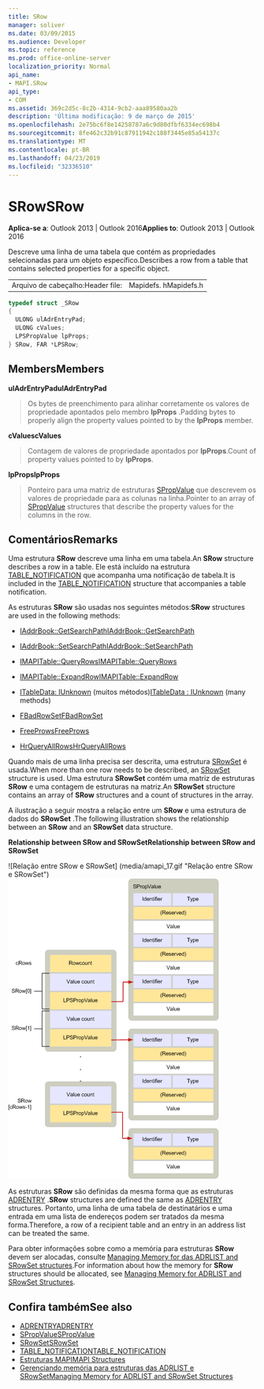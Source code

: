 ```yaml
---
title: SRow
manager: soliver
ms.date: 03/09/2015
ms.audience: Developer
ms.topic: reference
ms.prod: office-online-server
localization_priority: Normal
api_name:
- MAPI.SRow
api_type:
- COM
ms.assetid: 369c2d5c-8c2b-4314-9cb2-aaa89580aa2b
description: 'Última modificação: 9 de março de 2015'
ms.openlocfilehash: 2e75bc6f8e14258787a6c9d80dfbf6334ec698b4
ms.sourcegitcommit: 8fe462c32b91c87911942c188f3445e85a54137c
ms.translationtype: MT
ms.contentlocale: pt-BR
ms.lasthandoff: 04/23/2019
ms.locfileid: "32336510"
---
```

# <a name="srow"></a><span data-ttu-id="ec487-103">SRow</span><span class="sxs-lookup"><span data-stu-id="ec487-103">SRow</span></span>

<span data-ttu-id="ec487-104">**Aplica-se a**: Outlook 2013 | Outlook 2016</span><span class="sxs-lookup"><span data-stu-id="ec487-104">**Applies to**: Outlook 2013 | Outlook 2016</span></span> 
  
<span data-ttu-id="ec487-105">Descreve uma linha de uma tabela que contém as propriedades selecionadas para um objeto específico.</span><span class="sxs-lookup"><span data-stu-id="ec487-105">Describes a row from a table that contains selected properties for a specific object.</span></span> 
  
|||
|:-----|:-----|
|<span data-ttu-id="ec487-106">Arquivo de cabeçalho:</span><span class="sxs-lookup"><span data-stu-id="ec487-106">Header file:</span></span>  <br/> |<span data-ttu-id="ec487-107">Mapidefs. h</span><span class="sxs-lookup"><span data-stu-id="ec487-107">Mapidefs.h</span></span>  <br/> |
   
```cpp
typedef struct _SRow
{
  ULONG ulAdrEntryPad;
  ULONG cValues;
  LPSPropValue lpProps;
} SRow, FAR *LPSRow;

```

## <a name="members"></a><span data-ttu-id="ec487-108">Members</span><span class="sxs-lookup"><span data-stu-id="ec487-108">Members</span></span>

<span data-ttu-id="ec487-109">**ulAdrEntryPad**</span><span class="sxs-lookup"><span data-stu-id="ec487-109">**ulAdrEntryPad**</span></span>
  
> <span data-ttu-id="ec487-110">Os bytes de preenchimento para alinhar corretamente os valores de propriedade apontados pelo membro **lpProps** .</span><span class="sxs-lookup"><span data-stu-id="ec487-110">Padding bytes to properly align the property values pointed to by the **lpProps** member.</span></span> 
    
<span data-ttu-id="ec487-111">**cValues**</span><span class="sxs-lookup"><span data-stu-id="ec487-111">**cValues**</span></span>
  
> <span data-ttu-id="ec487-112">Contagem de valores de propriedade apontados por **lpProps**.</span><span class="sxs-lookup"><span data-stu-id="ec487-112">Count of property values pointed to by **lpProps**.</span></span> 
    
<span data-ttu-id="ec487-113">**lpProps**</span><span class="sxs-lookup"><span data-stu-id="ec487-113">**lpProps**</span></span>
  
> <span data-ttu-id="ec487-114">Ponteiro para uma matriz de estruturas [SPropValue](spropvalue.md) que descrevem os valores de propriedade para as colunas na linha.</span><span class="sxs-lookup"><span data-stu-id="ec487-114">Pointer to an array of [SPropValue](spropvalue.md) structures that describe the property values for the columns in the row.</span></span> 
    
## <a name="remarks"></a><span data-ttu-id="ec487-115">Comentários</span><span class="sxs-lookup"><span data-stu-id="ec487-115">Remarks</span></span>

<span data-ttu-id="ec487-116">Uma estrutura **SRow** descreve uma linha em uma tabela.</span><span class="sxs-lookup"><span data-stu-id="ec487-116">An **SRow** structure describes a row in a table.</span></span> <span data-ttu-id="ec487-117">Ele está incluído na estrutura [TABLE_NOTIFICATION](table_notification.md) que acompanha uma notificação de tabela.</span><span class="sxs-lookup"><span data-stu-id="ec487-117">It is included in the [TABLE_NOTIFICATION](table_notification.md) structure that accompanies a table notification.</span></span> 
  
<span data-ttu-id="ec487-118">As estruturas **SRow** são usadas nos seguintes métodos:</span><span class="sxs-lookup"><span data-stu-id="ec487-118">**SRow** structures are used in the following methods:</span></span> 
  
- [<span data-ttu-id="ec487-119">IAddrBook::GetSearchPath</span><span class="sxs-lookup"><span data-stu-id="ec487-119">IAddrBook::GetSearchPath</span></span>](iaddrbook-getsearchpath.md)
    
- [<span data-ttu-id="ec487-120">IAddrBook::SetSearchPath</span><span class="sxs-lookup"><span data-stu-id="ec487-120">IAddrBook::SetSearchPath</span></span>](iaddrbook-setsearchpath.md)
    
- [<span data-ttu-id="ec487-121">IMAPITable::QueryRows</span><span class="sxs-lookup"><span data-stu-id="ec487-121">IMAPITable::QueryRows</span></span>](imapitable-queryrows.md)
    
- [<span data-ttu-id="ec487-122">IMAPITable::ExpandRow</span><span class="sxs-lookup"><span data-stu-id="ec487-122">IMAPITable::ExpandRow</span></span>](imapitable-expandrow.md)
    
- <span data-ttu-id="ec487-123">[ITableData: IUnknown](itabledataiunknown.md) (muitos métodos)</span><span class="sxs-lookup"><span data-stu-id="ec487-123">[ITableData : IUnknown](itabledataiunknown.md) (many methods)</span></span> 
    
- [<span data-ttu-id="ec487-124">FBadRowSet</span><span class="sxs-lookup"><span data-stu-id="ec487-124">FBadRowSet</span></span>](fbadrowset.md)
    
- [<span data-ttu-id="ec487-125">FreeProws</span><span class="sxs-lookup"><span data-stu-id="ec487-125">FreeProws</span></span>](freeprows.md)
    
- [<span data-ttu-id="ec487-126">HrQueryAllRows</span><span class="sxs-lookup"><span data-stu-id="ec487-126">HrQueryAllRows</span></span>](hrqueryallrows.md)
    
<span data-ttu-id="ec487-127">Quando mais de uma linha precisa ser descrita, uma estrutura [SRowSet](srowset.md) é usada.</span><span class="sxs-lookup"><span data-stu-id="ec487-127">When more than one row needs to be described, an [SRowSet](srowset.md) structure is used.</span></span> <span data-ttu-id="ec487-128">Uma estrutura **SRowSet** contém uma matriz de estruturas **SRow** e uma contagem de estruturas na matriz.</span><span class="sxs-lookup"><span data-stu-id="ec487-128">An **SRowSet** structure contains an array of **SRow** structures and a count of structures in the array.</span></span> 
  
<span data-ttu-id="ec487-129">A ilustração a seguir mostra a relação entre um **SRow** e uma estrutura de dados do **SRowSet** .</span><span class="sxs-lookup"><span data-stu-id="ec487-129">The following illustration shows the relationship between an **SRow** and an **SRowSet** data structure.</span></span> 
  
<span data-ttu-id="ec487-130">**Relationship between SRow and SRowSet**</span><span class="sxs-lookup"><span data-stu-id="ec487-130">**Relationship between SRow and SRowSet**</span></span>
  
<span data-ttu-id="ec487-131">![Relação entre SRow e SRowSet] (media/amapi_17.gif "Relação entre SRow e SRowSet")</span><span class="sxs-lookup"><span data-stu-id="ec487-131">![Relationship between SRow and SRowSet](media/amapi_17.gif "Relationship between SRow and SRowSet")</span></span>
  
<span data-ttu-id="ec487-132">As estruturas **SRow** são definidas da mesma forma que as estruturas [ADRENTRY](adrentry.md) .</span><span class="sxs-lookup"><span data-stu-id="ec487-132">**SRow** structures are defined the same as [ADRENTRY](adrentry.md) structures.</span></span> <span data-ttu-id="ec487-133">Portanto, uma linha de uma tabela de destinatários e uma entrada em uma lista de endereços podem ser tratados da mesma forma.</span><span class="sxs-lookup"><span data-stu-id="ec487-133">Therefore, a row of a recipient table and an entry in an address list can be treated the same.</span></span> 
  
<span data-ttu-id="ec487-134">Para obter informações sobre como a memória para estruturas **SRow** devem ser alocadas, consulte [Managing Memory for das ADRLIST and SRowSet structures](managing-memory-for-adrlist-and-srowset-structures.md).</span><span class="sxs-lookup"><span data-stu-id="ec487-134">For information about how the memory for **SRow** structures should be allocated, see [Managing Memory for ADRLIST and SRowSet Structures](managing-memory-for-adrlist-and-srowset-structures.md).</span></span>
  
## <a name="see-also"></a><span data-ttu-id="ec487-135">Confira também</span><span class="sxs-lookup"><span data-stu-id="ec487-135">See also</span></span>

- [<span data-ttu-id="ec487-136">ADRENTRY</span><span class="sxs-lookup"><span data-stu-id="ec487-136">ADRENTRY</span></span>](adrentry.md)
- [<span data-ttu-id="ec487-137">SPropValue</span><span class="sxs-lookup"><span data-stu-id="ec487-137">SPropValue</span></span>](spropvalue.md)
- [<span data-ttu-id="ec487-138">SRowSet</span><span class="sxs-lookup"><span data-stu-id="ec487-138">SRowSet</span></span>](srowset.md)
- [<span data-ttu-id="ec487-139">TABLE_NOTIFICATION</span><span class="sxs-lookup"><span data-stu-id="ec487-139">TABLE_NOTIFICATION</span></span>](table_notification.md)
- [<span data-ttu-id="ec487-140">Estruturas MAPI</span><span class="sxs-lookup"><span data-stu-id="ec487-140">MAPI Structures</span></span>](mapi-structures.md)
- [<span data-ttu-id="ec487-141">Gerenciando memória para estruturas das ADRLIST e SRowSet</span><span class="sxs-lookup"><span data-stu-id="ec487-141">Managing Memory for ADRLIST and SRowSet Structures</span></span>](managing-memory-for-adrlist-and-srowset-structures.md)

